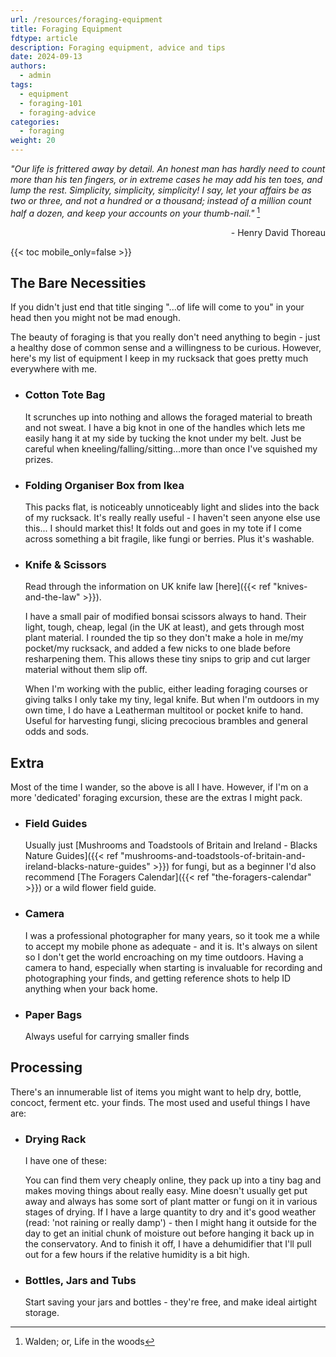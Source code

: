 ```yaml
---
url: /resources/foraging-equipment
title: Foraging Equipment
fdtype: article
description: Foraging equipment, advice and tips
date: 2024-09-13
authors:
  - admin
tags:
  - equipment
  - foraging-101
  - foraging-advice
categories:
  - foraging
weight: 20
---
```


*"Our life is frittered away by detail. An honest man has hardly need to count more than his ten fingers, or in extreme cases he may add his ten toes, and lump the rest. Simplicity, simplicity, simplicity! I say, let your affairs be as two or three, and not a hundred or a thousand; instead of a million count half a dozen, and keep your accounts on your thumb-nail."* [^1] <p align="right">- Henry David Thoreau</p>

{{< toc mobile_only=false >}}

## The Bare Necessities

If you didn't just end that title singing "...of life will come to you" in your head then you might not be mad enough.

The beauty of foraging is that you really don't need anything to begin - just a healthy dose of common sense and a willingness to be curious. However, here's my list of equipment I keep in my rucksack that goes pretty much everywhere with me.

- ### Cotton Tote Bag
  It scrunches up into nothing and allows the foraged material to breath and not sweat. I have a big knot in one of the handles which lets me easily hang it at my side by tucking the knot under my belt. Just be careful when kneeling/falling/sitting...more than once I've squished my prizes.

- ### Folding Organiser Box from Ikea
	This packs flat, is noticeably unnoticeably light and slides into the back of my rucksack. It's really really useful - I haven't seen anyone else use this... I should market this! It folds out and goes in my tote if I come across something a bit fragile, like fungi or berries. Plus it's washable.

- ### Knife & Scissors
	Read through the information on UK knife law [here]({{< ref "knives-and-the-law" >}}).

  I have a small pair of modified bonsai scissors always to hand. Their light, tough, cheap, legal (in the UK at least), and gets through most plant material. I rounded the tip so they don't make a hole in me/my pocket/my rucksack, and added a few nicks to one blade before resharpening them. This allows these tiny snips to grip and cut larger material without them slip off.
  
	When I'm working with the public, either leading foraging courses or giving talks I only take my tiny, legal knife. But when I'm outdoors in my own time, I do have a Leatherman multitool or pocket knife to hand. Useful for harvesting fungi, slicing precocious brambles and general odds and sods.


## Extra

Most of the time I wander, so the above is all I have. However, if I'm on a more 'dedicated' foraging excursion, these are the extras I might pack.

- ### Field Guides
  Usually just [Mushrooms and Toadstools of Britain and Ireland - Blacks Nature Guides]({{< ref "mushrooms-and-toadstools-of-britain-and-ireland-blacks-nature-guides" >}}) for fungi, but as a beginner I'd also recommend [The Foragers Calendar]({{< ref "the-foragers-calendar" >}}) or a wild flower field guide.
  
- ### Camera
  I was a professional photographer for many years, so it took me a while to accept my mobile phone as adequate - and it is. It's always on silent so I don't get the world encroaching on my time outdoors. Having a camera to hand, especially when starting is invaluable for recording and photographing your finds, and getting reference shots to help ID anything when your back home.

- ### Paper Bags
  Always useful for carrying smaller finds
  

## Processing

There's an innumerable list of items you might want to help dry, bottle, concoct, ferment etc. your finds. The most used and useful things I have are:

- ### Drying Rack
  I have one of these:

  You can find them very cheaply online, they pack up into a tiny bag and makes moving things about really easy. Mine doesn't usually get put away and always has some sort of plant matter or fungi on it in various stages of drying.
  If I have a large quantity to dry and it's good weather (read: 'not raining or really damp') - then I might hang it outside for the day to get an initial chunk of moisture out before hanging it back up in the conservatory. And to finish it off, I have a dehumidifier that I'll pull out for a few hours if the relative humidity is a bit high.

- ### Bottles, Jars and Tubs
  Start saving your jars and bottles - they're free, and make ideal airtight storage.



[^1]: Walden; or, Life in the woods